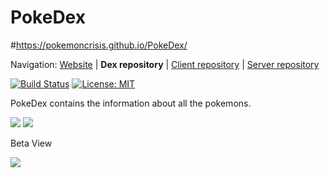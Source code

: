 # PokeDex 
#https://pokemoncrisis.github.io/PokeDex/

Navigation: [Website][1] | **Dex repository** | [Client repository][2] | [Server repository][3]

  [1]: http://pokemoncrisis.com/
  [2]: https://github.com/PokemonCrisis/
  [3]: https://github.com/PokemonCrisis
  
[![Build Status](https://api.travis-ci.com/PokemonCrisis/PokeDex.svg)](https://travis-ci.com/PokemonCrisis/PokeDex)
[![License: MIT](https://img.shields.io/badge/License-MIT-Green.svg)](https://opensource.org/licenses/MIT) 

PokeDex  contains the information about all the pokemons.

<img src="https://www.freepnglogos.com/uploads/pokemon-go-png-logo/pokemon-go-apk-png-logo-9.png" />
<img src="https://pa1.narvii.com/5744/4e0161f94017b5ea55795e72eb1031fa017f2854_hq.gif" />

Beta View

<img src="https://user-images.githubusercontent.com/19529592/67433745-4d61c300-f606-11e9-99e0-3ae721842c77.png" />
